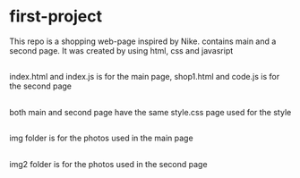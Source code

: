 # first-project
This repo is a shopping web-page inspired by Nike. contains  main and a second page. It was created by using html, css and javasript
##
 index.html and index.js is for the main page, shop1.html and code.js is for the second page
 ##
 both main and second page have the same style.css page used for the style
 ##
 img folder is for the photos used in the main page
 ##
 img2 folder is for the photos used in the second page
